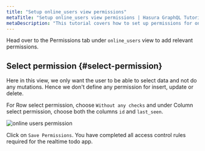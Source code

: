```yaml
---
title: "Setup online_users view permissions"
metaTitle: "Setup online_users view permissions | Hasura GraphQL Tutorial"
metaDescription: "This tutorial covers how to set up permissions for online_users view for select operation using Hasura console"
---
```


Head over to the Permissions tab under `online_users` view to add relevant permissions. 

## Select permission {#select-permission}

Here in this view, we only want the user to be able to select data and not do any mutations. Hence we don't define any permission for insert, update or delete.

For Row select permission, choose `Without any checks` and under Column select permission, choose both the columns `id` and `last_seen`.

![online users permission](https://graphql-engine-cdn.hasura.io/learn-hasura/assets/graphql-hasura/online-users-permission.png)

Click on `Save Permissions`. You have completed all access control rules required for the realtime todo app.
